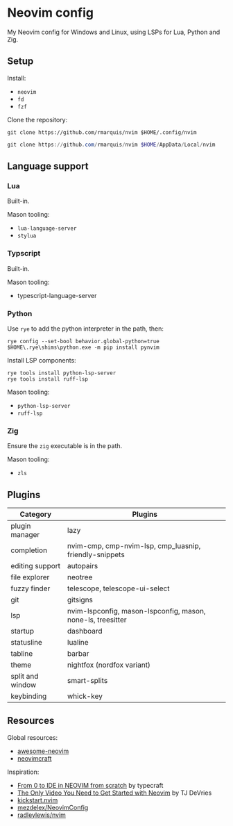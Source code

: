 # Neovim config

My Neovim config for Windows and Linux, using LSPs for Lua, Python and Zig.

## Setup

Install:

* `neovim`
* `fd`
* `fzf`

Clone the repository:

```shell
git clone https://github.com/rmarquis/nvim $HOME/.config/nvim
```

```powershell
git clone https://github.com/rmarquis/nvim $HOME/AppData/Local/nvim
```

## Language support

### Lua

Built-in.

Mason tooling:

* `lua-language-server`
* `stylua`

### Typscript

Built-in.

Mason tooling:

* typescript-language-server

### Python

Use `rye` to add the python interpreter in the path, then:

```shell
rye config --set-bool behavior.global-python=true
$HOME\.rye\shims\python.exe -m pip install pynvim
```
Install LSP components:

```shell
rye tools install python-lsp-server
rye tools install ruff-lsp
```

Mason tooling:

* `python-lsp-server`
* `ruff-lsp`

### Zig

Ensure the `zig` executable is in the path.

Mason tooling:

* `zls`


## Plugins

| Category         | Plugins      |
| -----------------|--------------|
| plugin manager   | lazy |
| completion       | nvim-cmp, cmp-nvim-lsp, cmp_luasnip, friendly-snippets |
| editing support  | autopairs |
| file explorer    | neotree |
| fuzzy finder     | telescope, telescope-ui-select |
| git              | gitsigns |
| lsp              | nvim-lspconfig, mason-lspconfig, mason, none-ls, treesitter |
| startup          | dashboard |
| statusline       | lualine |
| tabline          | barbar |
| theme            | nightfox (nordfox variant) |
| split and window | smart-splits |
| keybinding       | whick-key |

## Resources

Global resources:

* [awesome-neovim](https://github.com/rockerBOO/awesome-neovim)
* [neovimcraft](https://neovimcraft.com/)

Inspiration:

* [From 0 to IDE in NEOVIM from scratch](https://www.youtube.com/watch?v=zHTeCSVAFNY&list=PLsz00TDipIffreIaUNk64KxTIkQaGguqn) by typecraft
* [The Only Video You Need to Get Started with Neovim](https://www.youtube.com/watch?v=m8C0Cq9Uv9o) by TJ DeVries
* [kickstart.nvim](https://github.com/nvim-lua/kickstart.nvim)
* [mezdelex/NeovimConfig](https://github.com/mezdelex/NeovimConfig)
* [radleylewis/nvim](https://github.com/radleylewis/nvim)

